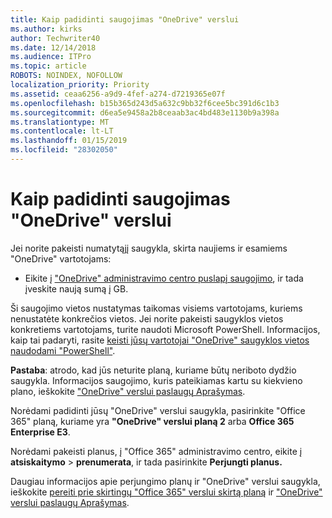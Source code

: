```yaml
---
title: Kaip padidinti saugojimas "OneDrive" verslui
ms.author: kirks
author: Techwriter40
ms.date: 12/14/2018
ms.audience: ITPro
ms.topic: article
ROBOTS: NOINDEX, NOFOLLOW
localization_priority: Priority
ms.assetid: ceaa6256-a9d9-4fef-a274-d7219365e07f
ms.openlocfilehash: b15b365d243d5a632c9bb32f6cee5bc391d6c1b3
ms.sourcegitcommit: d6ea5e9458a2b8ceaab3ac4bd483e1130b9a398a
ms.translationtype: MT
ms.contentlocale: lt-LT
ms.lasthandoff: 01/15/2019
ms.locfileid: "28302050"
---
```

# <a name="how-to-increase-storage-in-onedrive-for-business"></a>Kaip padidinti saugojimas "OneDrive" verslui

Jei norite pakeisti numatytąjį saugykla, skirta naujiems ir esamiems "OneDrive" vartotojams:
  
- Eikite į ["OneDrive" administravimo centro puslapį saugojimo](https://admin.onedrive.com/?v=StorageSettings), ir tada įveskite naują sumą į GB.
    
Ši saugojimo vietos nustatymas taikomas visiems vartotojams, kuriems nenustatėte konkrečios vietos. Jei norite pakeisti saugyklos vietos konkretiems vartotojams, turite naudoti Microsoft PowerShell. Informacijos, kaip tai padaryti, rasite [keisti jūsų vartotojai "OneDrive" saugyklos vietos naudodami "PowerShell"](https://go.microsoft.com/fwlink/?linkid=866402). 
  
 **Pastaba**: atrodo, kad jūs neturite planą, kuriame būtų neriboto dydžio saugykla. Informacijos saugojimo, kuris pateikiamas kartu su kiekvieno plano, ieškokite ["OneDrive" verslui paslaugų Aprašymas](https://go.microsoft.com/fwlink/p/?LinkID=826071).
  
Norėdami padidinti jūsų "OneDrive" verslui saugykla, pasirinkite "Office 365" planą, kuriame yra **"OneDrive" verslui planą 2** arba **Office 365 Enterprise E3**. 
  
Norėdami pakeisti planus, į "Office 365" administravimo centro, eikite į **atsiskaitymo** \> **prenumerata**, ir tada pasirinkite **Perjungti planus.**
  
Daugiau informacijos apie perjungimo planų ir "OneDrive" verslui saugykla, ieškokite [pereiti prie skirtingų "Office 365" verslui skirtą planą](https://go.microsoft.com/fwlink/?LinkId=2031117) ir ["OneDrive" verslui paslaugų Aprašymas](https://go.microsoft.com/fwlink/?LinkId-2031122).
  

